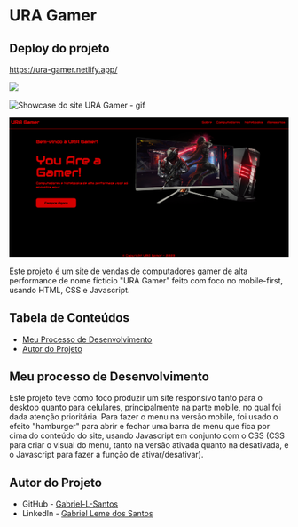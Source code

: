 # URA Gamer

## Deploy do projeto

<https://ura-gamer.netlify.app/>

<img src="http://img.shields.io/static/v1?label=STATUS&message=CONCLUIDO&color=GREEN&style=for-the-badge"/>
</p>

![Showcase do site URA Gamer - gif](./assets/img-gif-readme/ura-gamer-showcase.gif)

![Screenshot do site URA Gamer na versão desktop](./assets/img-gif-readme/ura-gamer-desktop.png)

Este projeto é um site de vendas de computadores gamer de alta performance de nome fictício "URA Gamer" feito com foco no mobile-first, usando HTML, CSS e Javascript.

## Tabela de Conteúdos

- [Meu Processo de Desenvolvimento](#meu-processo-de-desenvolvimento)
- [Autor do Projeto](#autor-do-projeto)

## Meu processo de Desenvolvimento

Este projeto teve como foco produzir um site responsivo tanto para o desktop quanto para celulares, principalmente na parte mobile, no qual foi dada atenção prioritária. Para fazer o menu na versão mobile, foi usado o efeito "hamburger" para abrir e fechar uma barra de menu que fica por cima do conteúdo do site, usando Javascript em conjunto com o CSS (CSS para criar o visual do menu, tanto na versão ativada quanto na desativada, e o Javascript para fazer a função de ativar/desativar).

## Autor do Projeto

- GitHub - [Gabriel-L-Santos](https://github.com/Gabriel-L-Santos)
- LinkedIn - [Gabriel Leme dos Santos](https://www.linkedin.com/in/gabriel-leme-dos-santos/)
